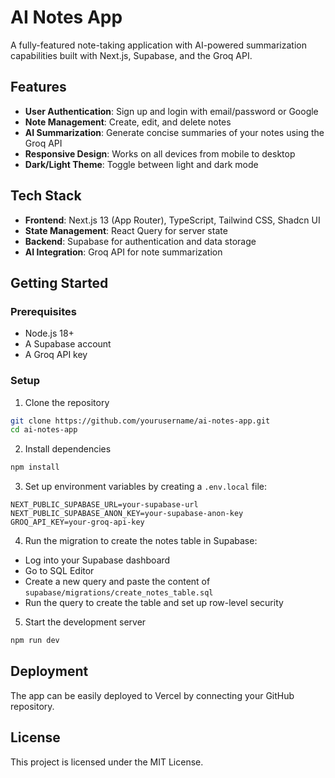 # AI Notes App

A fully-featured note-taking application with AI-powered summarization capabilities built with Next.js, Supabase, and the Groq API.

## Features

- **User Authentication**: Sign up and login with email/password or Google
- **Note Management**: Create, edit, and delete notes
- **AI Summarization**: Generate concise summaries of your notes using the Groq API
- **Responsive Design**: Works on all devices from mobile to desktop
- **Dark/Light Theme**: Toggle between light and dark mode

## Tech Stack

- **Frontend**: Next.js 13 (App Router), TypeScript, Tailwind CSS, Shadcn UI
- **State Management**: React Query for server state
- **Backend**: Supabase for authentication and data storage
- **AI Integration**: Groq API for note summarization

## Getting Started

### Prerequisites

- Node.js 18+ 
- A Supabase account
- A Groq API key

### Setup

1. Clone the repository
```bash
git clone https://github.com/yourusername/ai-notes-app.git
cd ai-notes-app
```

2. Install dependencies
```bash
npm install
```

3. Set up environment variables by creating a `.env.local` file:
```
NEXT_PUBLIC_SUPABASE_URL=your-supabase-url
NEXT_PUBLIC_SUPABASE_ANON_KEY=your-supabase-anon-key
GROQ_API_KEY=your-groq-api-key
```

4. Run the migration to create the notes table in Supabase:
- Log into your Supabase dashboard
- Go to SQL Editor
- Create a new query and paste the content of `supabase/migrations/create_notes_table.sql`
- Run the query to create the table and set up row-level security

5. Start the development server
```bash
npm run dev
```

## Deployment

The app can be easily deployed to Vercel by connecting your GitHub repository.

## License

This project is licensed under the MIT License.